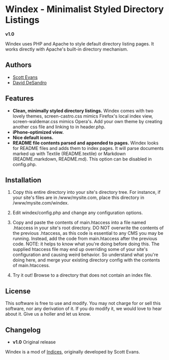 Windex - Minimalist Styled Directory Listings
===============================================

**v1.0**

Windex uses PHP and Apache to style default directory listing pages. It works directly with Apache's built-in directory mechanism. 

Authors
-------

* [Scott Evans](http://antisleep.com)
* [David DeSandro](http://desandro.com)


Features
--------

* __Clean, minimally styled directory listings.__ Windex comes with two lovely themes, screen-castro.css mimics Firefox's local index view, screen-waldemar.css mimics Opera's. Add your own theme by creating another css file and linking to in header.php.
* __iPhone-optimized view.__
* __Nice default icons.__
* __README file contents parsed and appended to pages.__ Windex looks for README files and adds them to index pages. It will parse documents marked up with Textile (README.textile) or Markdown (README.markdown, README.md). This option can be disabled in config.php.

Installation
------------

1. Copy this entire directory into your site's directory tree. For instance, if your site's files are in /www/mysite.com, place this directory in /www/mysite.com/windex.

2. Edit windex/config.php and change any configuration options.

3. Copy and paste the contents of main.htaccess into a file named .htaccess in your site's root directory. DO NOT overwrite the contents of the previous .htaccess, as this code is essential to any CMS you may be running. Instead, add the code from main.htaccess after the previous code. NOTE: it helps to know what you're doing before doing this.  The supplied htaccess file may end up overriding some of your site's configuration and causing weird behavior. So understand what you're doing here, and merge your existing directory config with the contents of main.htaccess.

4. Try it out!  Browse to a directory that does not contain an index file.

License
-------

This software is free to use and modify.  You may not charge for or sell this software, nor any derivation of it. If you do modify it, we would love to hear about it. Give us a holler and let us know.

Changelog
---------

* **v1.0** Original release

Windex is a mod of [Indices](http://antisleep.com/indices/), originally developed by Scott Evans.